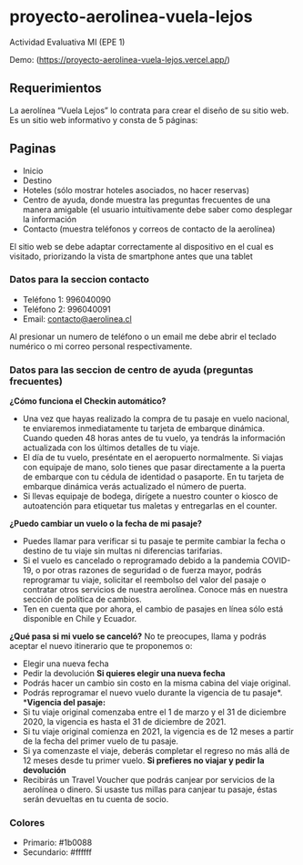 # proyecto-aerolinea-vuela-lejos
Actividad Evaluativa MI (EPE 1)

Demo: (https://proyecto-aerolinea-vuela-lejos.vercel.app/)

##  Requerimientos
La aerolínea “Vuela Lejos” lo contrata para crear el diseño de su sitio web. Es un sitio web informativo y consta de 5 páginas:  

## Paginas

- Inicio
- Destino
- Hoteles (sólo mostrar hoteles asociados, no hacer reservas)
- Centro de ayuda, donde muestra las preguntas frecuentes de una manera amigable (el usuario intuitivamente debe saber como desplegar la información
- Contacto (muestra teléfonos y correos de contacto de la aerolínea)

El sitio web se debe adaptar correctamente al dispositivo en el cual es visitado, priorizando la vista de smartphone antes que una tablet

### Datos para la seccion contacto
- Teléfono 1: 996040090  
- Teléfono 2: 996040091 
- Email: contacto@aerolinea.cl

Al presionar un numero de teléfono o un email me debe abrir el teclado numérico o mi correo personal respectivamente. 

### Datos para las seccion de centro de ayuda (preguntas frecuentes)
**¿Cómo funciona el Checkin automático?**
- Una vez que hayas realizado la compra de tu pasaje en vuelo nacional, te enviaremos inmediatamente tu tarjeta de embarque dinámica. Cuando queden 48 horas antes de tu vuelo, ya tendrás la información actualizada con los últimos detalles de tu viaje.
- El día de tu vuelo, preséntate en el aeropuerto normalmente. Si viajas con equipaje de mano, solo tienes que pasar directamente a la puerta de embarque con tu cédula de identidad o pasaporte. En tu tarjeta de embarque dinámica verás actualizado el número de puerta.
- Si llevas equipaje de bodega, dirígete a nuestro counter o kiosco de autoatención para etiquetar tus maletas y entregarlas en el counter.

**¿Puedo cambiar un vuelo o la fecha de mi pasaje?**
- Puedes llamar para verificar si tu pasaje te permite cambiar la fecha o destino de tu viaje sin multas ni diferencias tarifarias.
- Si el vuelo es cancelado o reprogramado debido a la pandemia COVID-19, o por otras razones de seguridad o de fuerza mayor, podrás reprogramar tu viaje, solicitar el reembolso del valor del pasaje o contratar otros servicios de nuestra aerolínea. Conoce más en nuestra sección de política de cambios.
- Ten en cuenta que por ahora, el cambio de pasajes en línea sólo está disponible en Chile y Ecuador.

**¿Qué pasa si mi vuelo se canceló?**
No te preocupes, llama y podrás aceptar el nuevo itinerario que te proponemos o:
- Elegir una nueva fecha
- Pedir la devolución
**Si quieres elegir una nueva fecha**
- Podrás hacer un cambio sin costo en la misma cabina del viaje original.
- Podrás reprogramar el nuevo vuelo durante la vigencia de tu pasaje*.
***Vigencia del pasaje:**
- Si tu viaje original comenzaba entre el 1 de marzo y el 31 de diciembre 2020, la vigencia es hasta el 31 de diciembre de 2021.
- Si tu viaje original comienza en 2021, la vigencia es de 12 meses a partir de la fecha del primer vuelo de tu pasaje.
- Si ya comenzaste el viaje, deberás completar el regreso no más allá de 12 meses desde tu primer vuelo.
**Si prefieres no viajar y pedir la devolución**
- Recibirás un Travel Voucher que podrás canjear por servicios de la aerolínea o dinero. Si usaste tus millas para canjear tu pasaje, éstas serán devueltas en tu cuenta de socio.

### Colores
- Primario: #1b0088
- Secundario: #ffffff
